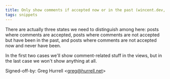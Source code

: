 ```yaml
---
title: Only show comments if accepted now or in the past (wincent.dev, 5e48659)
tags: snippets
---
```


There are actually three states we need to distinguish among here: posts where comments are accepted, posts where comments are not accepted but have been in the past, and posts where comments are not accepted now and never have been.

In the first two cases we'll show comment-related stuff in the views, but in the last case we won't show anything at all.

Signed-off-by: Greg Hurrell &lt;greg@hurrell.net&gt;
